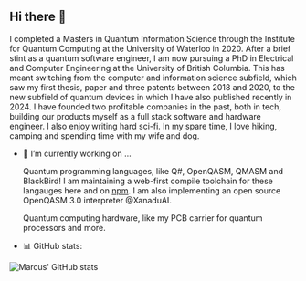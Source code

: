 ## Hi there 👋

<!--
**comp-phys-marc/comp-phys-marc** is a ✨ _special_ ✨ repository because its `README.md` (this file) appears on your GitHub profile.

Here are some ideas to get you started:

- 🔭 I’m currently working on ...
- 🌱 I’m currently learning ...
- 👯 I’m looking to collaborate on ...
- 🤔 I’m looking for help with ...
- 💬 Ask me about ...
- 📫 How to reach me: ...
- 😄 Pronouns: ...
- ⚡ Fun fact: ...
-->

I completed a Masters in Quantum Information Science through the Institute for Quantum Computing at the University of Waterloo in 2020. After a brief stint as a quantum software engineer, I am now pursuing a PhD in Electrical and Computer Engineering at the University of British Columbia. This has meant switching from the computer and information science subfield, which saw my first thesis, paper and three patents between 2018 and 2020, to the new subfield of quantum devices in which I have also published recently in 2024. I have founded two profitable companies in the past, both in tech, building our products myself as a full stack software and hardware engineer. I also enjoy writing hard sci-fi. In my spare time, I love hiking, camping and spending time with my wife and dog.

- 🔭 I’m currently working on ...

  Quantum programming languages, like Q#, OpenQASM, QMASM and BlackBird! I am maintaining a web-first compile toolchain for these langauges here and on [npm](https://www.npmjs.com/~marcusedwards). I am also implementing an open source OpenQASM 3.0 interpreter @XanaduAI.

  Quantum computing hardware, like my PCB carrier for quantum processors and more.

- :bar_chart: GitHub stats: 

![Marcus' GitHub stats](https://github-readme-stats.vercel.app/api?username=comp-phys-marc&show=reviews,discussions_started,discussions_answered,prs_merged,prs_merged_percentage&theme=dark)
